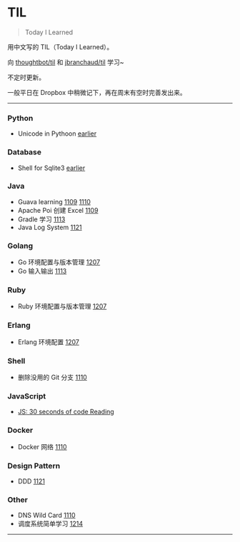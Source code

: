 # TIL

> Today I Learned

用中文写的 TIL（Today I Learned）。

向 [thoughtbot/til](https://github.com/thoughtbot/til) 和  [jbranchaud/til](https://github.com/jbranchaud/til) 学习~

不定时更新。

一般平日在 Dropbox 中稍微记下，再在周末有空时完善发出来。

---

### Python

- Unicode in Pythoon [earlier](./earlier/unicode-in-python.md)


### Database

- Shell for Sqlite3 [earlier](./earlier/shell-for-sqlite3.md)


### Java

- Guava learning [1109](./2017/1109-Java-Excel,Guava-1.md) [1110](./2017/1110-Guava-2,Git-branch,Docker-network,DNS-Wildcard.md)
- Apache Poi 创建 Excel [1109](./2017/1109-Java-Excel,Guava-1.md)
- Gradle 学习 [1113](./2017/1113-Gradle,Go.md)
- Java Log System [1121](./2017/1121-DDD,Java-Log-System.md)

### Golang

- Go 环境配置与版本管理 [1207](./2017/1207-Go,Ruby,Erlang-Environment.md)
- Go 输入输出 [1113](./2017/1113-Gradle,Go.md)

### Ruby

- Ruby 环境配置与版本管理 [1207](./2017/1207-Go,Ruby,Erlang-Environment.md)

### Erlang

- Erlang 环境配置 [1207](./2017/1207-Go,Ruby,Erlang-Environment.md)

### Shell

- 删除没用的 Git 分支 [1110](./2017/1110-Guava-2,Git-branch,Docker-network,DNS-Wildcard.md)

### JavaScript

- [JS: 30 seconds of code Reading](./2017/1220-JS-30-seconds-of-code-Reading.md)

### Docker

- Docker 网络 [1110](./2017/1110-Guava-2,Git-branch,Docker-network,DNS-Wildcard.md)

### Design Pattern

- DDD [1121](./2017/1121-DDD,Java-Log-System.md)

### Other

- DNS Wild Card [1110](./2017/1110-Guava-2,Git-branch,Docker-network,DNS-Wildcard.md)
- 调度系统简单学习 [1214](./2017/1214-workflow-system-learning.md)

---


